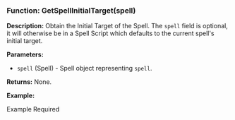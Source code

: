 ### Function: GetSpellInitialTarget(spell)

**Description:**
Obtain the Initial Target of the Spell.  The `spell` field is optional, it will otherwise be in a Spell Script which defaults to the current spell's initial target.

**Parameters:**
- `spell` (Spell) - Spell object representing `spell`.

**Returns:** None.

**Example:**

Example Required
